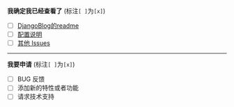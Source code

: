 <!--
如果你不认真勾选下面的内容，我可能会直接关闭你的 Issue。
提问之前，建议先阅读 https://github.com/ruby-china/How-To-Ask-Questions-The-Smart-Way
-->

**我确定我已经查看了** (标注`[ ]`为`[x]`)

- [ ] [DjangoBlog的readme](https://github.com/kainchow/DjangoBlog/blob/master/README.md)
- [ ] [配置说明](https://github.com/kainchow/DjangoBlog/blob/master/bin/config.md)
- [ ] [其他 Issues](https://github.com/kainchow/DjangoBlog/issues)

----

**我要申请**  (标注`[ ]`为`[x]`)

- [ ] BUG 反馈
- [ ] 添加新的特性或者功能
- [ ] 请求技术支持
